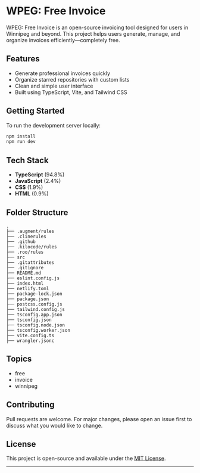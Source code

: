 # WPEG: Free Invoice

WPEG: Free Invoice is an open-source invoicing tool designed for users in Winnipeg and beyond. This project helps users generate, manage, and organize invoices efficiently—completely free.

## Features

- Generate professional invoices quickly
- Organize starred repositories with custom lists
- Clean and simple user interface
- Built using TypeScript, Vite, and Tailwind CSS

## Getting Started

To run the development server locally:

```bash
npm install
npm run dev
```

## Tech Stack

- **TypeScript** (94.8%)
- **JavaScript** (2.4%)
- **CSS** (1.9%)
- **HTML** (0.9%)

## Folder Structure

```
.
├── .augment/rules
├── .clinerules
├── .github
├── .kilocode/rules
├── .roo/rules
├── src
├── .gitattributes
├── .gitignore
├── README.md
├── eslint.config.js
├── index.html
├── netlify.toml
├── package-lock.json
├── package.json
├── postcss.config.js
├── tailwind.config.js
├── tsconfig.app.json
├── tsconfig.json
├── tsconfig.node.json
├── tsconfig.worker.json
├── vite.config.ts
├── wrangler.jsonc
```

## Topics

- free
- invoice
- winnipeg

## Contributing

Pull requests are welcome. For major changes, please open an issue first to discuss what you would like to change.

## License

This project is open-source and available under the [MIT License](LICENSE).

---
